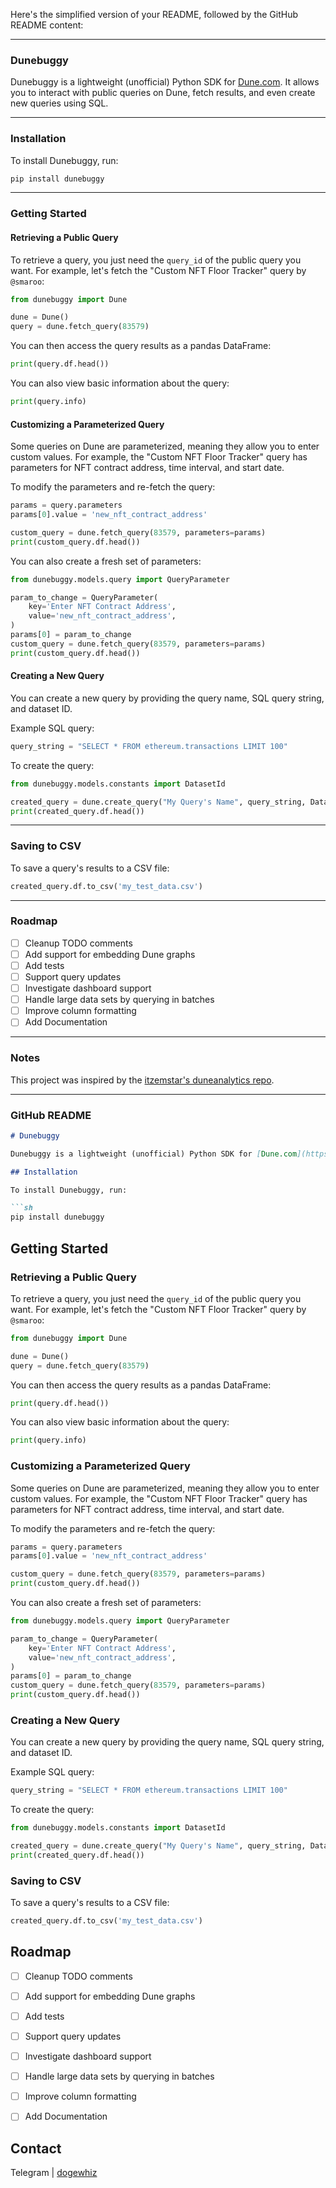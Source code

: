Here's the simplified version of your README, followed by the GitHub README content:

---

### Dunebuggy

Dunebuggy is a lightweight (unofficial) Python SDK for [Dune.com](https://dune.com/home). It allows you to interact with public queries on Dune, fetch results, and even create new queries using SQL.

---

### Installation

To install Dunebuggy, run:

```sh
pip install dunebuggy
```

---

### Getting Started

#### Retrieving a Public Query

To retrieve a query, you just need the `query_id` of the public query you want. For example, let's fetch the "Custom NFT Floor Tracker" query by `@smaroo`:

```python
from dunebuggy import Dune

dune = Dune()
query = dune.fetch_query(83579)
```

You can then access the query results as a pandas DataFrame:

```python
print(query.df.head())
```

You can also view basic information about the query:

```python
print(query.info)
```

#### Customizing a Parameterized Query

Some queries on Dune are parameterized, meaning they allow you to enter custom values. For example, the "Custom NFT Floor Tracker" query has parameters for NFT contract address, time interval, and start date.

To modify the parameters and re-fetch the query:

```python
params = query.parameters
params[0].value = 'new_nft_contract_address'

custom_query = dune.fetch_query(83579, parameters=params)
print(custom_query.df.head())
```

You can also create a fresh set of parameters:

```python
from dunebuggy.models.query import QueryParameter

param_to_change = QueryParameter(
    key='Enter NFT Contract Address',
    value='new_nft_contract_address',
)
params[0] = param_to_change
custom_query = dune.fetch_query(83579, parameters=params)
print(custom_query.df.head())
```

#### Creating a New Query

You can create a new query by providing the query name, SQL query string, and dataset ID.

Example SQL query:

```python
query_string = "SELECT * FROM ethereum.transactions LIMIT 100"
```

To create the query:

```python
from dunebuggy.models.constants import DatasetId

created_query = dune.create_query("My Query's Name", query_string, DatasetId.ETHEREUM)
print(created_query.df.head())
```

---

### Saving to CSV

To save a query's results to a CSV file:

```python
created_query.df.to_csv('my_test_data.csv')
```

---

### Roadmap

- [ ] Cleanup TODO comments
- [ ] Add support for embedding Dune graphs
- [ ] Add tests
- [ ] Support query updates
- [ ] Investigate dashboard support
- [ ] Handle large data sets by querying in batches
- [ ] Improve column formatting
- [ ] Add Documentation

---

### Notes

This project was inspired by the [itzemstar's duneanalytics repo](https://github.com/itzmestar/duneanalytics).

---

### GitHub README

```md
# Dunebuggy

Dunebuggy is a lightweight (unofficial) Python SDK for [Dune.com](https://dune.com/home). It allows you to interact with public queries on Dune, fetch results, and even create new queries using SQL.

## Installation

To install Dunebuggy, run:

```sh
pip install dunebuggy
```

## Getting Started

### Retrieving a Public Query

To retrieve a query, you just need the `query_id` of the public query you want. For example, let's fetch the "Custom NFT Floor Tracker" query by `@smaroo`:

```python
from dunebuggy import Dune

dune = Dune()
query = dune.fetch_query(83579)
```

You can then access the query results as a pandas DataFrame:

```python
print(query.df.head())
```

You can also view basic information about the query:

```python
print(query.info)
```

### Customizing a Parameterized Query

Some queries on Dune are parameterized, meaning they allow you to enter custom values. For example, the "Custom NFT Floor Tracker" query has parameters for NFT contract address, time interval, and start date.

To modify the parameters and re-fetch the query:

```python
params = query.parameters
params[0].value = 'new_nft_contract_address'

custom_query = dune.fetch_query(83579, parameters=params)
print(custom_query.df.head())
```

You can also create a fresh set of parameters:

```python
from dunebuggy.models.query import QueryParameter

param_to_change = QueryParameter(
    key='Enter NFT Contract Address',
    value='new_nft_contract_address',
)
params[0] = param_to_change
custom_query = dune.fetch_query(83579, parameters=params)
print(custom_query.df.head())
```

### Creating a New Query

You can create a new query by providing the query name, SQL query string, and dataset ID.

Example SQL query:

```python
query_string = "SELECT * FROM ethereum.transactions LIMIT 100"
```

To create the query:

```python
from dunebuggy.models.constants import DatasetId

created_query = dune.create_query("My Query's Name", query_string, DatasetId.ETHEREUM)
print(created_query.df.head())
```

### Saving to CSV

To save a query's results to a CSV file:

```python
created_query.df.to_csv('my_test_data.csv')
```

## Roadmap

- [ ] Cleanup TODO comments
- [ ] Add support for embedding Dune graphs
- [ ] Add tests
- [ ] Support query updates
- [ ] Investigate dashboard support
- [ ] Handle large data sets by querying in batches
- [ ] Improve column formatting
- [ ] Add Documentation


## Contact
Telegram | [dogewhiz](https://t.me/dogewhiz)

